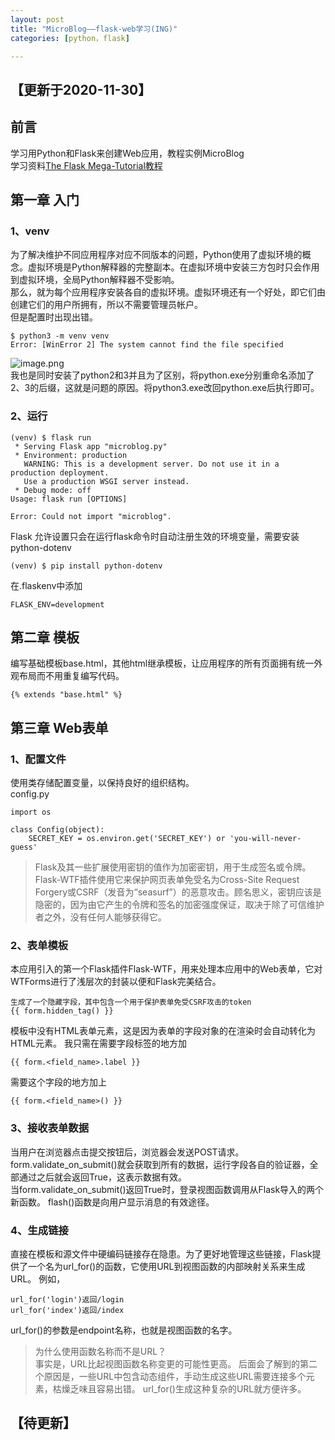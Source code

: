 ```yaml
---
layout: post
title: "MicroBlog——flask-web学习(ING)"
categories: [python，flask]

---
```


## 【更新于2020-11-30】
## 前言
学习用Python和Flask来创建Web应用，教程实例MicroBlog  
学习资料[The Flask Mega-Tutorial教程](https://github.com/luhuisicnu/The-Flask-Mega-Tutorial-zh)

## 第一章 入门

### 1、venv
为了解决维护不同应用程序对应不同版本的问题，Python使用了虚拟环境的概念。虚拟环境是Python解释器的完整副本。在虚拟环境中安装三方包时只会作用到虚拟环境，全局Python解释器不受影响。  
那么，就为每个应用程序安装各自的虚拟环境。虚拟环境还有一个好处，即它们由创建它们的用户所拥有，所以不需要管理员帐户。  
但是配置时出现出错。


```
$ python3 -m venv venv
Error: [WinError 2] The system cannot find the file specified
```

![image.png](https://i.loli.net/2020/11/30/p1Y7EH3uKIPBjzw.png)  
我也是同时安装了python2和3并且为了区别，将python.exe分别重命名添加了2、3的后缀，这就是问题的原因。将python3.exe改回python.exe后执行即可。  


### 2、运行
```
(venv) $ flask run
 * Serving Flask app "microblog.py"
 * Environment: production
   WARNING: This is a development server. Do not use it in a production deployment.
   Use a production WSGI server instead.
 * Debug mode: off
Usage: flask run [OPTIONS]

Error: Could not import "microblog".
```
Flask 允许设置只会在运行flask命令时自动注册生效的环境变量，需要安装 python-dotenv

```
(venv) $ pip install python-dotenv
```

在.flaskenv中添加

```
FLASK_ENV=development
```


## 第二章 模板
编写基础模板base.html，其他html继承模板，让应用程序的所有页面拥有统一外观布局而不用重复编写代码。

```
{% extends "base.html" %}
```

## 第三章 Web表单

### 1、配置文件
使用类存储配置变量，以保持良好的组织结构。  
config.py

```
import os

class Config(object):
    SECRET_KEY = os.environ.get('SECRET_KEY') or 'you-will-never-guess'
```
> Flask及其一些扩展使用密钥的值作为加密密钥，用于生成签名或令牌。Flask-WTF插件使用它来保护网页表单免受名为Cross-Site Request Forgery或CSRF（发音为“seasurf”）的恶意攻击。顾名思义，密钥应该是隐密的，因为由它产生的令牌和签名的加密强度保证，取决于除了可信维护者之外，没有任何人能够获得它。

### 2、表单模板
本应用引入的第一个Flask插件Flask-WTF，用来处理本应用中的Web表单，它对WTForms进行了浅层次的封装以便和Flask完美结合。


```
生成了一个隐藏字段，其中包含一个用于保护表单免受CSRF攻击的token
{{ form.hidden_tag() }}
```
模板中没有HTML表单元素，这是因为表单的字段对象的在渲染时会自动转化为HTML元素。 我只需在需要字段标签的地方加
```
{{ form.<field_name>.label }}
```
需要这个字段的地方加上

```
{{ form.<field_name>() }}
```

### 3、接收表单数据
当用户在浏览器点击提交按钮后，浏览器会发送POST请求。form.validate_on_submit()就会获取到所有的数据，运行字段各自的验证器，全部通过之后就会返回True，这表示数据有效。  
当form.validate_on_submit()返回True时，登录视图函数调用从Flask导入的两个新函数。 flash()函数是向用户显示消息的有效途径。

### 4、生成链接
直接在模板和源文件中硬编码链接存在隐患。为了更好地管理这些链接，Flask提供了一个名为url_for()的函数，它使用URL到视图函数的内部映射关系来生成URL。 例如，
```
url_for('login')返回/login
url_for('index')返回/index
```
url_for()的参数是endpoint名称，也就是视图函数的名字。

> 为什么使用函数名称而不是URL？  
事实是，URL比起视图函数名称变更的可能性更高。 后面会了解到的第二个原因是，一些URL中包含动态组件，手动生成这些URL需要连接多个元素，枯燥乏味且容易出错。 url_for()生成这种复杂的URL就方便许多。

## 【待更新】
